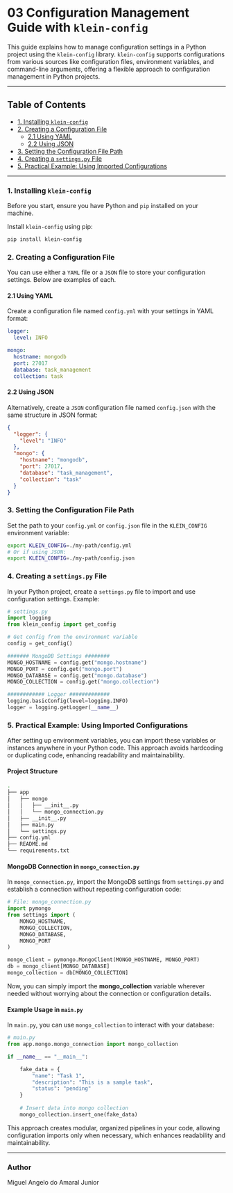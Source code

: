 #  03 Configuration Management Guide with `klein-config`

This guide explains how to manage configuration settings in a Python project using the `klein-config` library. `klein-config` supports configurations from various sources like configuration files, environment variables, and command-line arguments, offering a flexible approach to configuration management in Python projects.

---

## Table of Contents
- [1. Installing `klein-config`](#1-installing-klein-config)
- [2. Creating a Configuration File](#2-creating-a-configuration-file)
  - [2.1 Using YAML](#21-using-yaml)
  - [2.2 Using JSON](#22-using-json)
- [3. Setting the Configuration File Path](#3-setting-the-configuration-file-path)
- [4. Creating a `settings.py` File](#4-creating-a-settingspy-file)
- [5. Practical Example: Using Imported Configurations](#5-practical-example-using-imported-configurations)

---

### 1. Installing `klein-config`

Before you start, ensure you have Python and `pip` installed on your machine.

Install `klein-config` using pip:

```bash
pip install klein-config
```

### 2. Creating a Configuration File

You can use either a `YAML` file or a `JSON` file to store your configuration settings. Below are examples of each.

#### 2.1 Using YAML

Create a configuration file named `config.yml` with your settings in YAML format:

```yaml
logger:
  level: INFO

mongo:
  hostname: mongodb
  port: 27017
  database: task_management
  collection: task
```

#### 2.2 Using JSON

Alternatively, create a `JSON` configuration file named `config.json` with the same structure in JSON format:

```json
{
  "logger": {
    "level": "INFO"
  },
  "mongo": {
    "hostname": "mongodb",
    "port": 27017,
    "database": "task_management",
    "collection": "task"
  }
}
```

### 3. Setting the Configuration File Path

Set the path to your `config.yml` or `config.json` file in the `KLEIN_CONFIG` environment variable:

```bash
export KLEIN_CONFIG=./my-path/config.yml
# Or if using JSON:
export KLEIN_CONFIG=./my-path/config.json
```

### 4. Creating a `settings.py` File

In your Python project, create a `settings.py` file to import and use configuration settings. Example:

```python
# settings.py
import logging
from klein_config import get_config

# Get config from the environment variable
config = get_config()

####### MongoDB Settings ########
MONGO_HOSTNAME = config.get("mongo.hostname")
MONGO_PORT = config.get("mongo.port")
MONGO_DATABASE = config.get("mongo.database")
MONGO_COLLECTION = config.get("mongo.collection")

############ Logger #############
logging.basicConfig(level=logging.INFO)
logger = logging.getLogger(__name__)
```

### 5. Practical Example: Using Imported Configurations

After setting up environment variables, you can import these variables or instances anywhere in your Python code. This approach avoids hardcoding or duplicating code, enhancing readability and maintainability.

#### Project Structure

```bash
.
├── app
│   ├── mongo
│   │   ├── __init__.py
│   │   └── mongo_connection.py
│   ├── __init__.py
│   ├── main.py
│   └── settings.py
├── config.yml
├── README.md
└── requirements.txt
```

#### MongoDB Connection in `mongo_connection.py`

In `mongo_connection.py`, import the MongoDB settings from `settings.py` and establish a connection without repeating configuration code:

```python
# File: mongo_connection.py
import pymongo
from settings import (
    MONGO_HOSTNAME,
    MONGO_COLLECTION,
    MONGO_DATABASE,
    MONGO_PORT
)

mongo_client = pymongo.MongoClient(MONGO_HOSTNAME, MONGO_PORT)
db = mongo_client[MONGO_DATABASE]
mongo_collection = db[MONGO_COLLECTION]
```

Now, you can simply import the **mongo_collection** variable wherever needed without worrying about the connection or configuration details.

#### Example Usage in `main.py`

In `main.py`, you can use `mongo_collection` to interact with your database:

```python
# main.py
from app.mongo.mongo_connection import mongo_collection

if __name__ == "__main__":

    fake_data = {
        "name": "Task 1",
        "description": "This is a sample task",
        "status": "pending"
    }
    
    # Insert data into mongo collection
    mongo_collection.insert_one(fake_data)
```

This approach creates modular, organized pipelines in your code, allowing configuration imports only when necessary, which enhances readability and maintainability.

--- 

### Author

Miguel Angelo do Amaral Junior